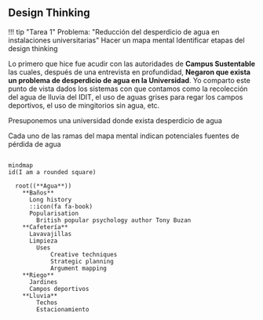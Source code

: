 <script type="module">
  import mermaid from 'https://cdn.jsdelivr.net/npm/mermaid@9.3.0/dist/mermaid.esm.min.mjs';
  import mindmap from 'https://cdn.jsdelivr.net/npm/@mermaid-js/mermaid-mindmap@9.3.0/dist/mermaid-mindmap.esm.min.mjs';
  await mermaid.registerExternalDiagrams([mindmap]);
</script>

## Design Thinking

!!! tip "Tarea 1"
    Problema: "Reducción del desperdicio de agua en instalaciones universitarias"
    Hacer un mapa mental
    Identificar etapas del design thinking

Lo primero que hice fue acudir con las autoridades de **Campus Sustentable** las cuales, después de una entrevista en profundidad, **Negaron que exista un problema de desperdicio de agua en la Universidad**. Yo comparto este punto de vista dados los sistemas con que contamos como la recolección del agua de lluvia del IDIT, el uso de aguas grises para regar los campos deportivos, el uso de mingitorios sin agua, etc. 

Presuponemos una universidad donde exista desperdicio de agua

Cada uno de las ramas del mapa mental indican potenciales fuentes de pérdida de agua



``` mermaid

mindmap
id(I am a rounded square)

  root((**Agua**))
    **Baños**
      Long history
      ::icon(fa fa-book)
      Popularisation
        British popular psychology author Tony Buzan
    **Cafetería**
      Lavavajillas
      Limpieza
        Uses
            Creative techniques
            Strategic planning
            Argument mapping
    **Riego**
      Jardines
      Campos deportivos
    **Lluvia**
        Techos
        Estacionamiento
```


